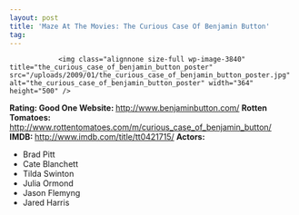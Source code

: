 ```yaml
---
layout: post
title: 'Maze At The Movies: The Curious Case Of Benjamin Button'
tag: 
---
```



                <img class="alignnone size-full wp-image-3840" title="the_curious_case_of_benjamin_button_poster" src="/uploads/2009/01/the_curious_case_of_benjamin_button_poster.jpg" alt="the_curious_case_of_benjamin_button_poster" width="364" height="500" />
<p><strong>Rating: Good One
Website: </strong><a href="http://www.benjaminbutton.com/"><a href="http://www.benjaminbutton.com/">http://www.benjaminbutton.com/</a></a>
<strong>Rotten Tomatoes: </strong><a href="http://www.rottentomatoes.com/m/curious_case_of_benjamin_button/"><a href="http://www.rottentomatoes.com/m/curious_case_of_benjamin_button/">http://www.rottentomatoes.com/m/curious_case_of_benjamin_button/</a></a>
<strong>IMDB: </strong><a href="http://www.imdb.com/title/tt0421715/"><a href="http://www.imdb.com/title/tt0421715/">http://www.imdb.com/title/tt0421715/</a></a>
<strong>Actors:</strong></p>
<ul>
    <li>Brad Pitt</li>
    <li>Cate Blanchett</li>
    <li>Tilda Swinton</li>
    <li>Julia Ormond</li>
    <li>Jason Flemyng</li>
    <li>Jared Harris</li>
</ul>
            
